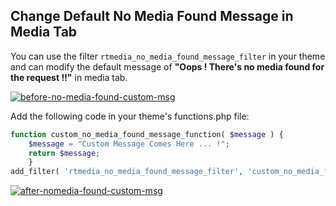 ## Change Default No Media Found Message in Media Tab

You can use the filter `rtmedia_no_media_found_message_filter` in your theme and can modify the default message of **"Oops ! There's no media found for the request !!"** in media tab.

[![before-no-media-found-custom-msg](https://cloud.githubusercontent.com/assets/7771963/8181544/5e22eca8-1444-11e5-9df0-49cc5039f407.png)](https://cloud.githubusercontent.com/assets/7771963/8181544/5e22eca8-1444-11e5-9df0-49cc5039f407.png)

Add the following code in your theme's functions.php file:

```php
function custom_no_media_found_message_function( $message ) {
	$message = "Custom Message Comes Here ... !";
	return $message;
	}
add_filter( 'rtmedia_no_media_found_message_filter', 'custom_no_media_found_message_function' ,10, 1 );
```
[![after-nomedia-found-custom-msg](https://cloud.githubusercontent.com/assets/7771963/8181581/c2a0f076-1444-11e5-9092-c103358fa8fc.png)](https://cloud.githubusercontent.com/assets/7771963/8181581/c2a0f076-1444-11e5-9092-c103358fa8fc.png)
